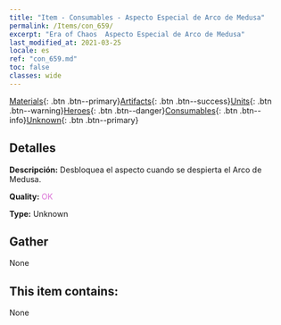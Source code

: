 ```yaml
---
title: "Item - Consumables - Aspecto Especial de Arco de Medusa"
permalink: /Items/con_659/
excerpt: "Era of Chaos  Aspecto Especial de Arco de Medusa"
last_modified_at: 2021-03-25
locale: es
ref: "con_659.md"
toc: false
classes: wide
---
```

 [Materials](/es/Items/){: .btn .btn--primary}[Artifacts](/es/Items/Artifacts/){: .btn .btn--success}[Units](/es/Items/Units/){: .btn .btn--warning}[Heroes](/es/Items/Heroes/){: .btn .btn--danger}[Consumables](/es/Items/Consumables/){: .btn .btn--info}[Unknown](/es/Items/Unknown/){: .btn .btn--primary}

## Detalles
 **Descripción:** Desbloquea el aspecto cuando se despierta el Arco de Medusa.

 **Quality:** <span style="color: #DA70D6">OK</span>

 **Type:** Unknown

## Gather

  None

## This item contains:

  None

